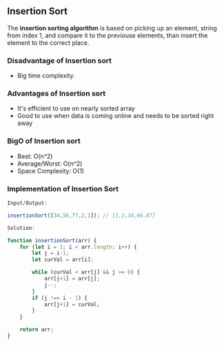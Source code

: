 ## Insertion Sort

The **insertion sorting algorithm** is based on picking up an element, string from index 1, and compare it to the previouse elements, than insert the element to the correct place.

### Disadvantage of Insertion sort
* Big time complexity. 

### Advantages of Insertion sort 
* It's efficient to use on nearly sorted array
* Good to use when data is coming online and needs to be sorted right away


### BigO of Insertion sort

* Best: O(n^2)
* Average/Worst: O(n^2)
* Space Complexity: O(1)

### Implementation of Insertion Sort

```javascript
Input/Output:

insertionSort([34,56,77,2,1]); // [1,2,34,66,87]
```

```javascript
Solution:

function insertionSort(arr) {
    for (let i = 1; i < arr.length; i++) {
        let j = i-1;
        let curVal = arr[i];

        while (curVal < arr[j] && j >= 0) {
            arr[j+1] = arr[j];
            j--;
        }
        if (j !== i - 1) {
            arr[j+1] = curVal;
        }
    }

    return arr;
}

```
